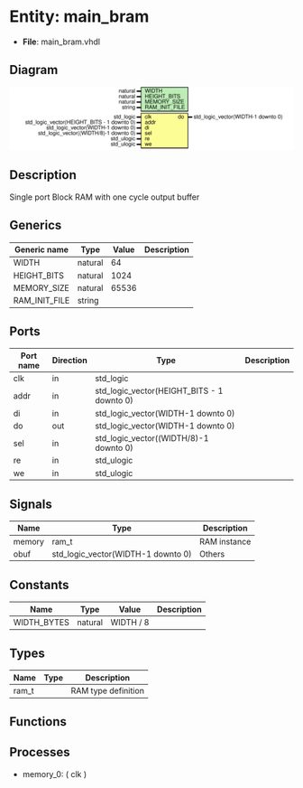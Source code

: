 # Entity: main_bram

- **File**: main_bram.vhdl
## Diagram

![Diagram](main_bram.svg "Diagram")
## Description

Single port Block RAM with one cycle output buffer
## Generics

| Generic name  | Type    | Value | Description |
| ------------- | ------- | ----- | ----------- |
| WIDTH         | natural | 64    |             |
| HEIGHT_BITS   | natural | 1024  |             |
| MEMORY_SIZE   | natural | 65536 |             |
| RAM_INIT_FILE | string  |       |             |
## Ports

| Port name | Direction | Type                                       | Description |
| --------- | --------- | ------------------------------------------ | ----------- |
| clk       | in        | std_logic                                  |             |
| addr      | in        | std_logic_vector(HEIGHT_BITS - 1 downto 0) |             |
| di        | in        | std_logic_vector(WIDTH-1 downto 0)         |             |
| do        | out       | std_logic_vector(WIDTH-1 downto 0)         |             |
| sel       | in        | std_logic_vector((WIDTH/8)-1 downto 0)     |             |
| re        | in        | std_ulogic                                 |             |
| we        | in        | std_ulogic                                 |             |
## Signals

| Name   | Type                               | Description  |
| ------ | ---------------------------------- | ------------ |
| memory | ram_t                              | RAM instance |
| obuf   | std_logic_vector(WIDTH-1 downto 0) | Others       |
## Constants

| Name        | Type    | Value      | Description |
| ----------- | ------- | ---------- | ----------- |
| WIDTH_BYTES | natural |  WIDTH / 8 |             |
## Types

| Name  | Type | Description         |
| ----- | ---- | ------------------- |
| ram_t |      | RAM type definition |
## Functions
## Processes
- memory_0: ( clk )
